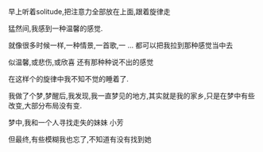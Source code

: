 早上听着solitude,把注意力全部放在上面,跟着旋律走

猛然间,我感到一种温馨的感觉.

就像很多时候一样,一种情景,一首歌,一 ... 都可以把我拉到那种感觉当中去

似温馨,或悲伤,或欣喜 还有那种种说不出的感觉



在这样个的旋律中我不知不觉的睡着了.

我做了个梦,梦醒后,我发现,我一直梦见的地方,其实就是我的家乡,只是在梦中有些改变,大部分布局没有变.

梦中,我和一个人寻找走失的妹妹 小芳

但最终,有些模糊我也忘了,不知道有没有找到她

